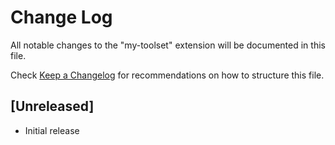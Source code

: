 # Change Log

All notable changes to the "my-toolset" extension will be documented in this file.

Check [Keep a Changelog](http://keepachangelog.com/) for recommendations on how to structure this file.

## [Unreleased]

- Initial release